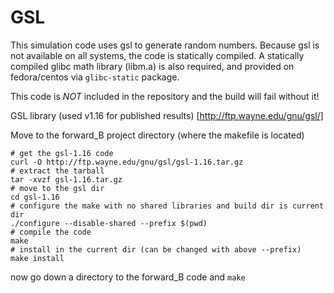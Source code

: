 # GSL

This simulation code uses gsl to generate random numbers.
Because gsl is not available on all systems, the code is statically compiled.
A statically compiled glibc math library (libm.a) is also required, and provided on fedora/centos via `glibc-static` package.

This code is *NOT* included in the repository and the build will fail without it!

GSL library (used v1.16 for published results)
[http://ftp.wayne.edu/gnu/gsl/]

Move to the forward_B project directory (where the makefile is located)

```
# get the gsl-1.16 code 
curl -O http://ftp.wayne.edu/gnu/gsl/gsl-1.16.tar.gz
# extract the tarball
tar -xvzf gsl-1.16.tar.gz
# move to the gsl dir
cd gsl-1.16
# configure the make with no shared libraries and build dir is current dir
./configure --disable-shared --prefix $(pwd)
# compile the code
make
# install in the current dir (can be changed with above --prefix)
make install
```

now go down a directory to the forward_B code and `make`

